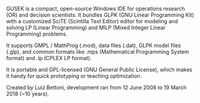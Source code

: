 
GUSEK is a compact, open-source Windows IDE for operations research (OR) and decision scientists. It bundles GLPK (GNU Linear Programming Kit) with a customized SciTE (Scintilla Text Editor) editor for modeling and solving LP (Linear Programming) and MILP (Mixed Integer Linear Programming) problems. 

It supports GMPL / MathProg (.mod), data files (.dat), GLPK model files (.glp), and common formats like .mps (Mathematical Programming System format) and .lp (CPLEX LP format). 

It is portable and GPL-licensed (GNU General Public License), which makes it handy for quick prototyping or teaching optimization.

Created by Luiz Bettoni, development ran from 12 June 2008 to 19 March 2018 (~10 years).